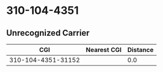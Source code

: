 # 310-104-4351
## Unrecognized Carrier


| CGI | Nearest CGI | Distance |
|-----|-------------|----------|
| 310-104-4351-31152 |  | 0.0 |
